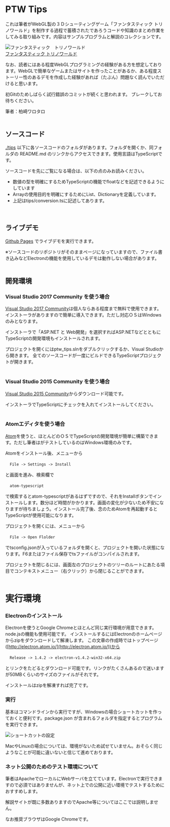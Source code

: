 # PTW Tips

これは筆者がWebGL製の３Ｄシューティングゲーム「ファンタスティック トリノワールド」を制作する過程で蓄積されたであろうコードや知識のまとめ作業をしてみる取り組みです。内容はサンプルプログラムと解説のコレクションです。


![ファンタスティック　トリノワールド](https://raw.github.com/wiki/warotarock/ptw_tips/images/ptw_beta_ban016.jpg)  
[ファンタスティック トリノワールド](https://play.google.com/store/apps/details?id=com.warotarock.games.ptw001pro)

なお、読者にはある程度WebGLプログラミングの経験がある方を想定しております。WebGLで簡単なゲームまたはサイトを作ったことがあるか、ある程度ストーリー性のあるデモを作成した経験があれば（たぶん）問題なく読んでいただけると思います。

初Gitのためしばらく試行錯誤のコミットが続くと思われます。
ブレークしてお待ちください。

筆者：柏崎ワロタロ
<br />
<br />

## ソースコード

[./tips](./tips/) 以下に各ソースコードのフォルダがあります。フォルダを開くか、同フォルダの README.md のリンクからアクセスできます。使用言語はTypeScriptです。

ソースコードを先にご覧になる場合は、以下の点のみお読みください。

- 数値の型を明確にするためTypeScriptの機能でfloatなどを記述できるようにしています
- Arrayの使用目的を明確にするためにList<T>、Dictionary<T>を定義しています。
- 上記はtips/conversion.tsに記述してあります。
<br />

## ライブデモ

[Github Pages](https://warotarock.github.io/ptw_tips/) でライブデモを実行できます。

※ソースコードのリポジトリがそのままページになっていますので、ファイル書き込みなどElectronの機能を使用しているデモは動作しない場合があります。
<br />
<br />

## 開発環境

### Visual Studio 2017 Community を使う場合

[Visual Studio 2017 Community](https://www.visualstudio.com/ja-jp/products/visual-studio-community-vs.aspx)は個人ならある程度まで無料で使用できます。インストーラがありますので簡単に導入できます。ただし対応ＯＳはWindowsのみとなります。

インストーラで「ASP.NET と Web開発」を選択すればASP.NETなどとともにTypeScriptの開発環境もインストールされます。

プロジェクトを開くにはptw_tips.slnをダブルクリックするか、Visual Studioから開きます。
全てのソースコードが一度にビルドできるTypeScriptプロジェクトが開きます。
<br />
<br />

### Visual Studio 2015 Community を使う場合

[Visual Studio 2015 Community](https://www.visualstudio.com/ja/vs/older-downloads/)からダウンロード可能です。

インストーラでTypeScriptにチェックを入れてインストールしてください。
<br />
<br />

### Atomエディタを使う場合

[Atom](https://atom.io/)を使うと、ほとんどのＯＳでTypeScriptの開発環境が簡単に構築できます。ただし筆者はがテストしているのはWindows環境のみです。

Atomをインストール後、メニューから

　`File -> Settings -> Install`

と画面を進み、検索欄で

　`atom-typescript`

で検索するとatom-typescriptがあるはずですので、それをInstallボタンでインストールします。数分ほど時間がかかります。画面の変化が少ないため不安になりますが待ちましょう。インストール完了後、念のためAtomを再起動するとTypeScriptが使用可能になります。

プロジェクトを開くには、メニューから

　`File -> Open Flolder`

でtsconfig.jsonが入っているフォルダを開くと、プロジェクトを開いた状態になります。F6またはファイル保存でtsファイルがコンパイルされます。

プロジェクトを閉じるには、画面左のプロジェクトのツリーのルートにあたる項目でコンテキストメニュー（右クリック）から閉じることができます。
<br />
<br />

# 実行環境

### Electronのインストール

Electronを使うとGoogle Chromeとほとんど同じ実行環境が用意できます。node.jsの機能も使用可能です。
インストールするにはElectronのホームページからzipをダウンロードして解凍します。
この文章の作成時ではトップページ ([http://electron.atom.io/](http://electron.atom.io/))から

　`Release -> 1.4.2 -> electron-v1.4.2-win32-x64.zip`

とリンクをたどるとダウンロード可能です。リンクがたくさんあるので迷いますが50MBくらいのサイズのファイルがそれです。

インストールはzipを解凍すれば完了です。

### 実行

基本はコマンドラインから実行ですが、Windowsの場合ショートカットを作っておくと便利です。package.json が含まれるフォルダを指定するとプログラムを実行できます。

![ショートカットの設定](https://raw.github.com/wiki/warotarock/ptw_tips/images/shortcut_setting001.jpg)  

MacやLinuxの場合については、環境がないため試せていません。おそらく同じようなことが可能に違いないと信じて進めております。

### ネット公開のためのテスト環境について

筆者はApacheでローカルにWebサーバを立てています。Electronで実行できますので必須ではありませんが、ネット上での公開に近い環境でテストするためにおすすめします。

解説サイトが既に多数ありますのでApache等についてはここでは説明しません。

なお推奨ブラウザはGoogle Chromeです。
